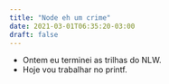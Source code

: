 ```yaml
---
title: "Node eh um crime"
date: 2021-03-01T06:35:20-03:00
draft: false
---
```


- Ontem eu terminei as trilhas do NLW.
- Hoje vou trabalhar no printf.
